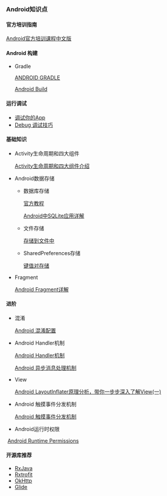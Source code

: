 ### Android知识点

#### 官方培训指南

[Android官方培训课程中文版](http://hukai.me/android-training-course-in-chinese/index.html)

#### Android 构建

+ Gradle

  [ANDROID GRADLE](http://stormzhang.com/android/2014/02/28/android-gradle/)

  [Android Build](https://developer.android.com/studio/build/index.html)

     

#### 运行调试

+ [调试你的App](https://developer.android.com/studio/debug/am-logcat.html)
+ [Debug 调试技巧](http://www.jianshu.com/p/985f788fae2c)

#### 基础知识

+ Activity生命周期和四大组件

  [Activity生命周期和四大组件介绍](http://www.cnblogs.com/bravestarrhu/archive/2012/05/02/2479461.html)

+ Android数据存储

  + 数据库存储

    [官方教程](https://developer.android.com/training/basics/data-storage/databases.html)

    [Android中SQLite应用详解](http://blog.csdn.net/liuhe688/article/details/6715983)

  + 文件存储

    [存储到文件中](https://developer.android.com/training/basics/data-storage/files.html)

  + SharedPreferences存储

    [键值对存储](https://developer.android.com/training/basics/data-storage/shared-preferences.html)

+ Fragment

  [Android Fragment详解](http://blog.csdn.net/guolin_blog/article/details/8881711)

#### 进阶

+ 混淆

  [Android 混淆配置](https://www.diycode.cc/topics/380)

+ Android Handler机制

  [Android Handler机制](https://juejin.im/entry/57fc9e937db2a20059628aa6)

  [Android 异步消息处理机制](http://blog.csdn.net/guolin_blog/article/details/9991569)

+ View

  [Android LayoutInflater原理分析，带你一步步深入了解View(一)](http://blog.csdn.net/guolin_blog/article/details/12921889)

+ Android 触摸事件分发机制

  [Android 触摸事件分发机制](http://blog.csdn.net/guolin_blog/article/details/9097463)

+ Android运行时权限

​	[Android Runtime Permissions](https://developer.android.com/training/permissions/requesting.html)	

#### 开源库推荐

+ [RxJava](https://github.com/ReactiveX/RxJava)
+ [Rxtrofit](https://github.com/square/retrofit)
+ [OkHttp](https://github.com/square/okhttp)
+ [Glide](https://github.com/bumptech/glide)

